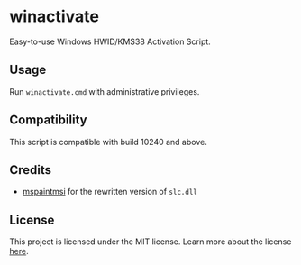 # winactivate

Easy-to-use Windows HWID/KMS38 Activation Script.

## Usage

Run `winactivate.cmd` with administrative privileges.

## Compatibility

This script is compatible with build 10240 and above.

## Credits

- [mspaintmsi](https://github.com/mspaintmsi) for the rewritten version of `slc.dll`

## License

This project is licensed under the MIT license. Learn more about the license [here](LICENSE).
